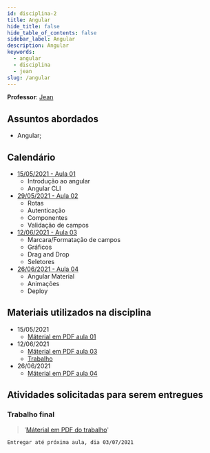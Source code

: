 ```yaml
---
id: disciplina-2
title: Angular
hide_title: false
hide_table_of_contents: false
sidebar_label: Angular
description: Angular
keywords:
  - angular
  - disciplina
  - jean
slug: /angular
---
```


**Professor**: [Jean](/professores/jean)

## Assuntos abordados

- Angular;

## Calendário

- [15/05/2021 - Aula 01](/blog/5)
  - Introdução ao angular
  - Angular CLI
- [29/05/2021 - Aula 02](/blog/6)
  - Rotas
  - Autenticação
  - Componentes
  - Validação de campos
- [12/06/2021 - Aula 03](/blog/7)
  - Marcara/Formatação de campos
  - Gráficos
  - Drag and Drop
  - Seletores
- [26/06/2021 - Aula 04](/blog/8)
  - Angular Material
  - Animações
  - Deploy

## Materiais utilizados na disciplina

- 15/05/2021
  - [Máterial em PDF aula 01](/docs/aula-5/angular.pdf)
- 12/06/2021
  - [Máterial em PDF aula 03](/docs/aula-7/angular-aula3.pdf)
  - [Trabalho](/docs/aula-7/trabalho.pdf)
- 26/06/2021
  - [Máterial em PDF aula 04](/docs/aula-8/angular-aula4.pdf)

## Atividades solicitadas para serem entregues

### Trabalho final
>'[Máterial em PDF do trabalho](/docs/aula-7/trabalho.pdf)'

```Entregar até próxima aula, dia 03/07/2021```